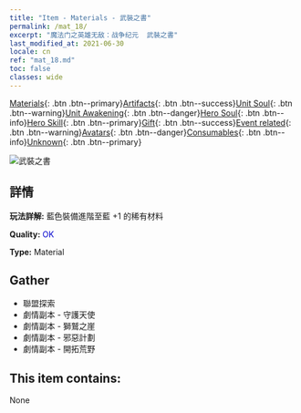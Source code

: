 ```yaml
---
title: "Item - Materials - 武裝之書"
permalink: /mat_18/
excerpt: "魔法门之英雄无敌：战争纪元  武裝之書"
last_modified_at: 2021-06-30
locale: cn
ref: "mat_18.md"
toc: false
classes: wide
---
```

 [Materials](/ItemsCN/){: .btn .btn--primary}[Artifacts](/ItemsCN/Artifacts/){: .btn .btn--success}[Unit Soul](/ItemsCN/UnitSoul/){: .btn .btn--warning}[Unit Awakening](/ItemsCN/UnitAwakening/){: .btn .btn--danger}[Hero Soul](/ItemsCN/HeroSoul/){: .btn .btn--info}[Hero Skill](/ItemsCN/HeroSkill/){: .btn .btn--primary}[Gift](/ItemsCN/Gift/){: .btn .btn--success}[Event related](/ItemsCN/Events/){: .btn .btn--warning}[Avatars](/ItemsCN/Avatars/){: .btn .btn--danger}[Consumables](/ItemsCN/Consumables/){: .btn .btn--info}[Unknown](/ItemsCN/Unknown/){: .btn .btn--primary}

 ![武裝之書](/images/t/i_cailiao_hexin1.png)

## 詳情
 **玩法詳解:** 藍色裝備進階至藍 +1 的稀有材料

 **Quality:** <span style="color: #0000CD">OK</span>

 **Type:** Material

## Gather

*    聯盟探索 
*    劇情副本 - 守護天使 
*    劇情副本 - 獅鷲之崖 
*    劇情副本 - 邪惡計劃 
*    劇情副本 - 開拓荒野 

## This item contains:

  None

